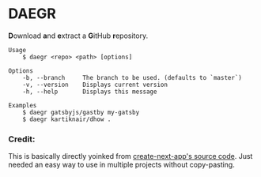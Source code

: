 # DAEGR

**D**ownload **a**nd **e**xtract a **G**itHub **r**epository.

```shell
Usage
    $ daegr <repo> <path> [options]

Options
    -b, --branch     The branch to be used. (defaults to `master`)
    -v, --version    Displays current version
    -h, --help       Displays this message

Examples
    $ daegr gatsbyjs/gastby my-gatsby
    $ daegr kartiknair/dhow .
```

### Credit:

This is basically directly yoinked from [create-next-app's source code](https://github.com/vercel/next.js/blob/canary/packages/create-next-app/helpers/examples.ts#L71). Just needed an easy way to use in multiple projects without copy-pasting.
